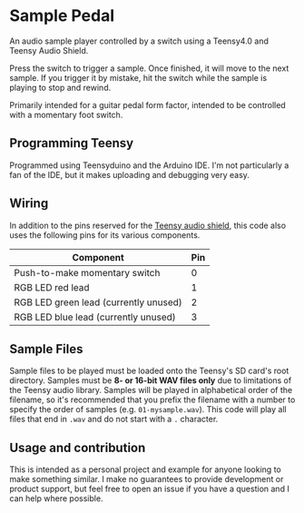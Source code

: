 # Sample Pedal

An audio sample player controlled by a switch using a Teensy4.0 and Teensy Audio Shield.

Press the switch to trigger a sample. Once finished, it will move to the next sample. If you trigger it by mistake, hit the switch while the sample is playing to stop and rewind.

Primarily intended for a guitar pedal form factor, intended to be controlled with a momentary foot switch.

## Programming Teensy

Programmed using Teensyduino and the Arduino IDE. I'm not particularly a fan of the IDE, but it makes uploading and debugging very easy.

## Wiring

In addition to the pins reserved for the [Teensy audio shield](https://www.pjrc.com/store/teensy3_audio.html), this code also uses the following pins for its various components.

| Component | Pin |
| -------- | ------- |
| Push-to-make momentary switch | 0 |
| RGB LED red lead | 1 |
| RGB LED green lead (currently unused) | 2 |
| RGB LED blue lead (currently unused) | 3 |

## Sample Files

Sample files to be played must be loaded onto the Teensy's SD card's root directory. Samples must be **8- or 16-bit WAV files only** due to limitations of the Teensy audio library. Samples will be played in alphabetical order of the filename, so it's recommended that you prefix the filename with a number to specify the order of samples (e.g. `01-mysample.wav`). This code will play all files that end in `.wav` and do not start with a `.` character.

## Usage and contribution

This is intended as a personal project and example for anyone looking to make something similar. I make no guarantees to provide development or product support, but feel free to open an issue if you have a question and I can help where possible.
